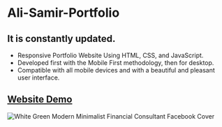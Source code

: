 # Ali-Samir-Portfolio

## It is constantly updated.

- Responsive Portfolio Website Using HTML, CSS, and JavaScript.
- Developed first with the Mobile First methodology, then for desktop.
- Compatible with all mobile devices and with a beautiful and pleasant user interface.

## [Website Demo]()
![White Green Modern Minimalist Financial Consultant Facebook Cover](https://user-images.githubusercontent.com/62913154/167028243-180ba5eb-1392-4815-9460-55fc27ec488d.png)
